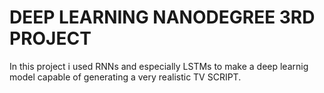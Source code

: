 # DEEP LEARNING NANODEGREE 3RD PROJECT


In this project i used RNNs and especially LSTMs to make a deep learnig model capable of generating a very realistic TV SCRIPT.
